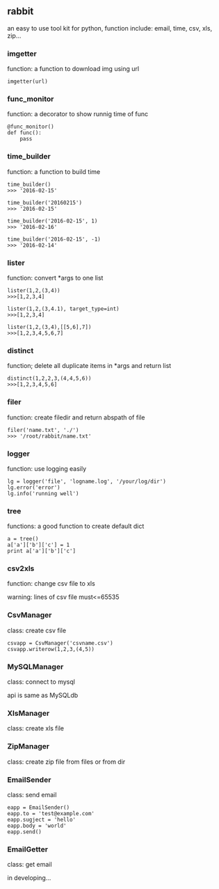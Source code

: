 ## rabbit

an easy to use tool kit for python, function include: email, time, csv, xls, zip...

### imgetter

function: a function to download img using url

	imgetter(url)

### func_monitor

function: a decorator to show runnig time of func


	@func_monitor()
	def func():
		pass

### time_builder

function: a function to build time

	time_builder()
	>>> '2016-02-15'

	time_builder('20160215')
	>>> '2016-02-15'

	time_builder('2016-02-15', 1)
	>>> '2016-02-16'

	time_builder('2016-02-15', -1)
	>>> '2016-02-14'

### lister

function: convert *args to one list

	lister(1,2,(3,4))
	>>>[1,2,3,4]

	lister(1,2,(3,4.1), target_type=int)
	>>>[1,2,3,4]

	lister(1,2,(3,4),[[5,6],7])
	>>>[1,2,3,4,5,6,7]


### distinct

function; delete all duplicate items in *args and return list

	distinct(1,2,2,3,(4,4,5,6))
	>>>[1,2,3,4,5,6]

### filer

function: create filedir and return abspath of file

	filer('name.txt', './')
	>>> '/root/rabbit/name.txt'

### logger

function: use logging easily

	lg = logger('file', 'logname.log', '/your/log/dir')
	lg.error('error')
	lg.info('running well')

### tree

functions: a good function to create default dict

	a = tree()
	a['a']['b']['c'] = 1
	print a['a']['b']['c']

### csv2xls

function: change csv file to xls

warning: lines of csv file must<=65535

### CsvManager

class: create csv file

	csvapp = CsvManager('csvname.csv')
	csvapp.writerow(1,2,3,(4,5))

### MySQLManager

class: connect to mysql

api is same as MySQLdb

### XlsManager

class: create xls file

### ZipManager

class: create zip file from files or from dir

### EmailSender

class: send email

	eapp = EmailSender()
	eapp.to = 'test@example.com'
	eapp.sugject = 'hello'
	eapp.body = 'world'
	eapp.send()

### EmailGetter

class: get email

in developing...